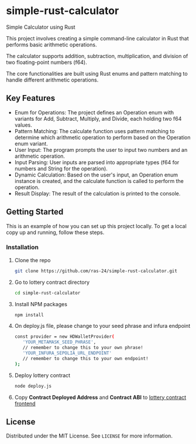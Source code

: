 # simple-rust-calculator
Simple Calculator using Rust

This project involves creating a simple command-line calculator in Rust that performs basic arithmetic operations.

The calculator supports addition, subtraction, multiplication, and division of two floating-point numbers (f64).

The core functionalities are built using Rust enums and pattern matching to handle different arithmetic operations.

## Key Features
- Enum for Operations: The project defines an Operation enum with variants for Add, Subtract, Multiply, and Divide, each holding two f64 values.
- Pattern Matching: The calculate function uses pattern matching to determine which arithmetic operation to perform based on the Operation enum variant.
- User Input: The program prompts the user to input two numbers and an arithmetic operation.
- Input Parsing: User inputs are parsed into appropriate types (f64 for numbers and String for the operation).
- Dynamic Calculation: Based on the user's input, an Operation enum instance is created, and the calculate function is called to perform the operation.
- Result Display: The result of the calculation is printed to the console.

## Getting Started
This is an example of how you can set up this project locally. To get a local copy up and running, follow these steps.

### Installation
1. Clone the repo
   ```sh
   git clone https://github.com/ras-24/simple-rust-calculator.git
   ```
2. Go to lottery contract directory
   ```sh
   cd simple-rust-calculator
   ```
3. Install NPM packages
   ```sh
   npm install
   ```
4. On deploy.js file, please change to your seed phrase and infura endpoint
   ```sh
   const provider = new HDWalletProvider(
      'YOUR_METAMASK_SEED_PHRASE',
      // remember to change this to your own phrase!
      'YOUR_INFURA_SEPOLIA_URL_ENDPOINT'
      // remember to change this to your own endpoint!
   );
   ```
5. Deploy lottery contract
   ```sh
   node deploy.js
   ```
6. Copy **Contract Deployed Address** and **Contract ABI** to [lottery contract frontend](https://github.com/ras-24/lottery-react-contract/blob/main/src/lottery.js)

## License

Distributed under the MIT License. See `LICENSE` for more information.

